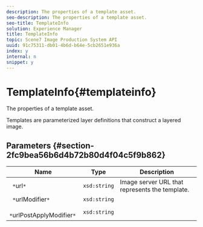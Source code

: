 ```yaml
---
description: The properties of a template asset.
seo-description: The properties of a template asset.
seo-title: TemplateInfo
solution: Experience Manager
title: TemplateInfo
topic: Scene7 Image Production System API
uuid: 91c75311-db01-4b6d-b64e-5cb2651e936a
index: y
internal: n
snippet: y
---
```


# TemplateInfo{#templateinfo}

The properties of a template asset.

 Templates are parameterized layer definitions that construct a layered image. 

## Parameters {#section-2fc9bea56b6d4b72b80d4f04c5f9b862}

|  Name  | Type  | Description  |
|---|---|---|
|  ` *`url`*`  | `xsd:string`  | Image server URL that represents the template.  |
|  ` *`urlModifier`*`  | `xsd:string`  | |
|  ` *`urlPostApplyModifier`*`  | `xsd:string`  | |

